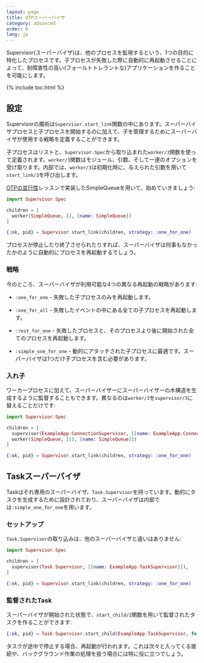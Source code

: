 ```yaml
---
layout: page
title: OTPスーパーバイザ
category: advanced
order: 6
lang: jp
---
```


Supervisor(スーパーバイザ)は、他のプロセスを監視するという、1つの目的に特化したプロセスです。子プロセスが失敗した際に自動的に再起動させることによって、耐障害性の高い(フォールトトレラントな)アプリケーションを作ることを可能にします。

{% include toc.html %}

## 設定

Supervisorの魔術は`Supervisor.start_link`関数の中にあります。スーパーバイザプロセスと子プロセスを開始するのに加えて、子を管理するためにスーパーバイザが使用する戦略を定義することができます。

子プロセスはリストと、`Supervisor.Spec`から取り込まれた`worker/3`関数を使って定義されます。`worker/3`関数はモジュール、引数、そして一連のオプションを受け取ります。内部では、`worker/3`は初期化時に、与えられた引数を用いて`start_link/3`を呼び出します。

[OTPの並行性](/jp/lessons/advanced/otp-concurrency)レッスンで実装したSimpleQueueを用いて、始めていきましょう:

```elixir
import Supervisor.Spec

children = [
  worker(SimpleQueue, [], [name: SimpleQueue])
]

{:ok, pid} = Supervisor.start_link(children, strategy: :one_for_one)
```

プロセスが停止したり終了させられたりすれば、スーパーバイザは何事もなかったかのように自動的にプロセスを再起動するでしょう。

### 戦略

今のところ、スーパーバイザが利用可能な4つの異なる再起動の戦略があります:

+ `:one_for_one` - 失敗した子プロセスのみを再起動します。

+ `:one_for_all` - 失敗したイベントの中にある全ての子プロセスを再起動します。

+ `:rest_for_one` - 失敗したプロセスと、そのプロセスより後に開始された全てのプロセスを再起動します。

+ `:simple_one_for_one` - 動的にアタッチされた子プロセスに最適です。スーパーバイザは1つだけ子プロセスを含む必要があります。

### 入れ子

ワーカープロセスに加えて、スーパーバイザーにスーパーバイザーの木構造を生成するように監督することもできます。異なるのは`worker/3`を`supervisor/3`に替えることだけです:

```elixir
import Supervisor.Spec

children = [
  supervisor(ExampleApp.ConnectionSupervisor, [[name: ExampleApp.ConnectionSupervisor]]),
  worker(SimpleQueue, [[], [name: SimpleQueue]])
]

{:ok, pid} = Supervisor.start_link(children, strategy: :one_for_one)
```

## Taskスーパーバイザ

Taskはそれ専用のスーパーバイザ、`Task.Supervisor`を持っています。動的にタスクを生成するために設計されており、スーパーバイザは内部では`:simple_one_for_one`を用います。

### セットアップ

`Task.Supervisor`の取り込みは、他のスーパーバイザと違いはありません:

```elixir
import Supervisor.Spec

children = [
  supervisor(Task.Supervisor, [[name: ExampleApp.TaskSupervisor]]),
]

{:ok, pid} = Supervisor.start_link(children, strategy: :one_for_one)
```

### 監督されたTask

スーパーバイザが開始された状態で、`start_child/2`関数を用いて監督されたタスクを作ることができます:

```elixir
{:ok, pid} = Task.Supervisor.start_child(ExampleApp.TaskSupervisor, fn -> background_work end)
```

タスクが途中で停止する場合、再起動が行われます。これは次々と入ってくる接続や、バックグラウンド作業の処理を扱う場合には特に役に立つでしょう。
